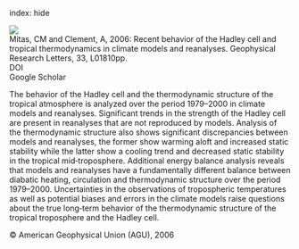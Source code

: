 index: hide

<div class="Citation">
    <div class="Citation-thumb CitationThumb-linked"  data-href="https://doi.org/10.1029/2005gl024406">
      <img src="https://static.claimspace.cloud/climate-study-static/refs/thumbs/12/Mitas_and_Clement_2006-thumb.png" />
    </div>

  <div class="Citation-body">
    <div class="Citation-text">Mitas, CM and Clement, A, 2006: Recent behavior of the Hadley cell and tropical thermodynamics in climate models and reanalyses. <span class="Article-journal">Geophysical Research Letters, </span><span class="Article-volume">33, </span>L01810pp.</div>
    <div class="Citation-links">
      <div class="CitationLink" data-href="https://doi.org/10.1029/2005gl024406">
        <div class="CitationLink-icon CitationLink-Doi"></div>
        <div class="CitationLink-text">DOI</div>
      </div>
      <div class="CitationLink" data-href="https://scholar.google.com/scholar?q=10.1029/2005gl024406">
        <div class="CitationLink-icon CitationLink-Scholar"></div>
        <div class="CitationLink-text">Google Scholar</div>
      </div>
    </div>
  </div>
</div>

The behavior of the Hadley cell and the thermodynamic structure of the tropical atmosphere is analyzed over the period 1979–2000 in climate models and reanalyses. Significant trends in the strength of the Hadley cell are present in reanalyses that are not reproduced by models. Analysis of the thermodynamic structure also shows significant discrepancies between models and reanalyses, the former show warming aloft and increased static stability while the latter show a cooling trend and decreased static stability in the tropical mid‐troposphere. Additional energy balance analysis reveals that models and reanalyses have a fundamentally different balance between diabatic heating, circulation and thermodynamic structure over the period 1979–2000. Uncertainties in the observations of tropospheric temperatures as well as potential biases and errors in the climate models raise questions about the true long‐term behavior of the thermodynamic structure of the tropical troposphere and the Hadley cell.

<div class="Citation-copy">
&copy; American Geophysical Union (AGU), 2006
</div>